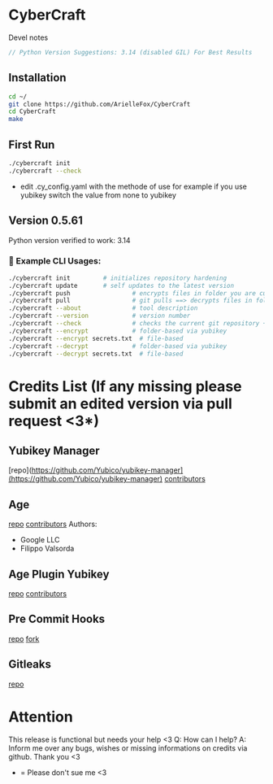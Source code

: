 # CyberCraft
Devel notes
```c
// Python Version Suggestions: 3.14 (disabled GIL) For Best Results
```

## Installation
```bash
cd ~/
git clone https://github.com/ArielleFox/CyberCraft
cd CyberCraft
make
```

## First Run
```bash
./cybercraft init
./cybercraft --check
```
- edit .cy_config.yaml with the methode of use for example if you use yubikey switch the value from none to yubikey

## Version 0.5.61
Python version verified to work: 3.14

### 🧪 Example CLI Usages:
```bash
./cybercraft init         # initializes repository hardening
./cybercraft update       # self updates to the latest version
./cybercraft push                 # encrypts files in folder you are currently in ==> Git add ==> git push
./cybercraft pull                 # git pulls ==> decrypts files in folder you are currently in
./cybercraft --about              # tool description
./cybercraft --version            # version number
./cybercraft --check              # checks the current git repository + configurations
./cybercraft --encrypt            # folder-based via yubikey
./cybercraft --encrypt secrets.txt  # file-based
./cybercraft --decrypt            # folder-based via yubikey
./cybercraft --decrypt secrets.txt  # file-based
```

# Credits List (If any missing please submit an edited version via pull request <3*)
## Yubikey Manager
[repo](https://github.com/Yubico/yubikey-manager](https://github.com/Yubico/yubikey-manager)
[contributors](https://github.com/Yubico/yubikey-manager/graphs/contributors)

## Age
[repo](https://github.com/FiloSottile/age)
[contributors](https://github.com/FiloSottile/age/graphs/contributors)
 Authors:
 - Google LLC
 - Filippo Valsorda

## Age Plugin Yubikey
[repo](https://github.com/str4d/age-plugin-yubikey)
[contributors](https://github.com/str4d/age-plugin-yubikey/graphs/contributors)

## Pre Commit Hooks
[repo](https://github.com/pre-commit/pre-commit)
[fork](https://github.com/ArielleFox/pre-commit-hooks)

## Gitleaks
[repo](https://github.com/gitleaks/gitleaks)

# Attention
This release is functional but needs your help <3
Q: How can I help?
A: Inform me over any bugs, wishes or missing informations on credits via github. Thank you <3


* = Please don't sue me <3
